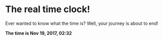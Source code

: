# The real time clock!

Ever wanted to know what the time is? Well, your journey is about to end!

**The time is Nov 19, 2017, 02:32**